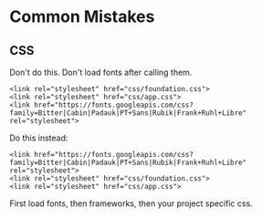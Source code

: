 # Common Mistakes

## CSS
Don't do this. Don't load fonts after calling them.

    <link rel="stylesheet" href="css/foundation.css">
    <link rel="stylesheet" href="css/app.css">
    <link href="https://fonts.googleapis.com/css?family=Bitter|Cabin|Padauk|PT+Sans|Rubik|Frank+Ruhl+Libre" rel="stylesheet">

Do this instead:

    <link href="https://fonts.googleapis.com/css?family=Bitter|Cabin|Padauk|PT+Sans|Rubik|Frank+Ruhl+Libre" rel="stylesheet">
    <link rel="stylesheet" href="css/foundation.css">
    <link rel="stylesheet" href="css/app.css">

First load fonts, then frameworks, then your project specific css.

